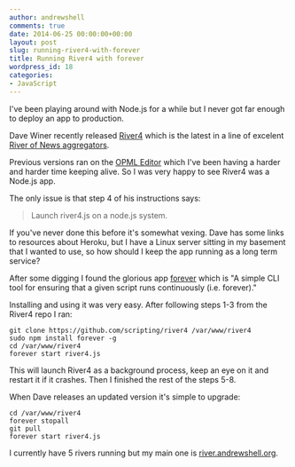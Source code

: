```yaml
---
author: andrewshell
comments: true
date: 2014-06-25 00:00:00+00:00
layout: post
slug: running-river4-with-forever
title: Running River4 with forever
wordpress_id: 18
categories:
- JavaScript
---
```


I've been playing around with Node.js for a while but I never got far enough to deploy an app to production.

Dave Winer recently released [River4](http://river4.smallpict.com/2014/06/04/welcomeToRiver4.html) which is the latest in a line of excelent [River of News aggregators](http://scripting.com/2014/06/02/whatIsARiverOfNewsAggregator.html).

Previous versions ran on the [OPML Editor](http://home.opml.org/) which I've been having a harder and harder time keeping alive. So I was very happy to see River4 was a Node.js app.

The only issue is that step 4 of his instructions says:

>  Launch river4.js on a node.js system.

If you've never done this before it's somewhat vexing. Dave has some links to resources about Heroku, but I have a Linux server sitting in my basement that I wanted to use, so how should I keep the app running as a long term service?

After some digging I found the glorious app [forever](https://www.npmjs.org/package/forever) which is "A simple CLI tool for ensuring that a given script runs continuously (i.e. forever)."

Installing and using it was very easy. After following steps 1-3 from the River4 repo I ran:

```shell-session
git clone https://github.com/scripting/river4 /var/www/river4
sudo npm install forever -g
cd /var/www/river4
forever start river4.js
```

This will launch River4 as a background process, keep an eye on it and restart it if it crashes. Then I finished the rest of the steps 5-8.

When Dave releases an updated version it's simple to upgrade:

```shell-session
cd /var/www/river4
forever stopall
git pull
forever start river4.js
```

I currently have 5 rivers running but my main one is [river.andrewshell.org](http://river.andrewshell.org/).
